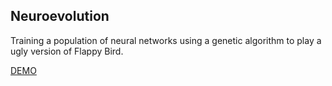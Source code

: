 ## Neuroevolution

Training a population of neural networks using a genetic algorithm to play a ugly version of Flappy Bird.

[DEMO](https://nabinchaulagain.github.io/neuroevolution/)
